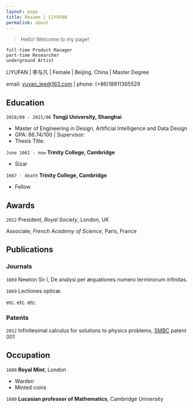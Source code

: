 ```yaml
---
layout: page
title: Resume | LIYUFAN
permalink: about
---
```


> Hello! Welcome to my page! 

```
full-time Product Manager
part-time Researcher
underground Artist
```





 LIYUFAN | 李与凡 | Female | Beijing, China | Master Degree 

 email: yuvan_lee@163.com | phone: (+86)18811365529 



## Education

`2018/09 - 2021/06`
__Tongji University, Shanghai__
 - Master of Engineering in Design, Artificial Intelligence and Data Design
  - GPA: 86.74/100 | Supervisor:
  - Thesis Title: 

`June 1661 - now`
__Trinity College, Cambridge__

- Sizar

`1667 - death`
__Trinity College, Cambridge__

- Fellow



## Awards

`2012`
President, *Royal Society*, London, UK

Associate, *French Academy of Science*, Paris, France



## Publications

<!-- A list is also available [online](http://scholar.google.co.uk/citations?user=LTOTl0YAAAAJ) -->

### Journals

`1669`
Newton Sir I, De analysi per æquationes numero terminorum infinitas. 

`1669`
Lectiones opticæ.

etc. etc. etc.

### Patents

`2012`
Infinitesimal calculus for solutions to physics problems, [SMBC](http://www.techdirt.com/articles/20121011/09312820678/if-patents-had-been-around-time-newton.shtml) patent 001


## Occupation

`1600`
__Royal Mint__, London

- Warden
- Minted coins

`1600`
__Lucasian professor of Mathematics__, Cambridge University



<!-- ### Footer

Last updated: May 2013 -->


